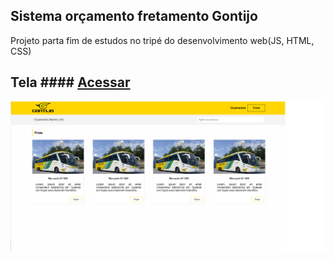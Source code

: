 ## Sistema orçamento fretamento Gontijo
Projeto parta fim de estudos no tripé do desenvolvimento web(JS, HTML, CSS)

## Tela #### <a href="https://mlopesg.github.io/gontijo-sistema-orcamentos/">Acessar</a>
<img src="Sem título.png">
